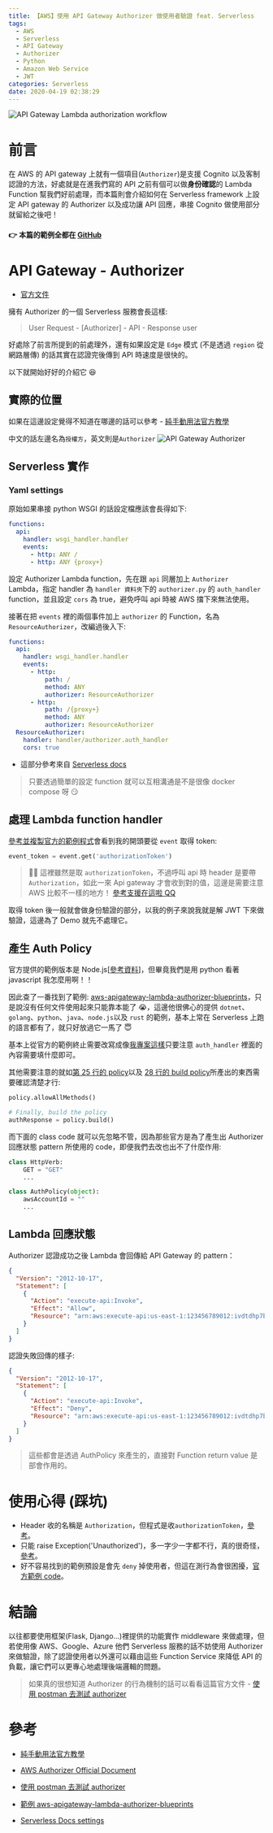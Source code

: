 ```yaml
---
title: 【AWS】使用 API Gateway Authorizer 做使用者驗證 feat. Serverless
tags:
  - AWS
  - Serverless
  - API Gateway
  - Authorizer
  - Python
  - Amazon Web Service
  - JWT
categories: Serverless
date: 2020-04-19 02:38:29
---
```


![API Gateway Lambda authorization workflow](https://i.imgur.com/0QAGPDc.png)

# 前言

在 AWS 的 API gateway 上就有一個項目(`Authorizer`)是支援 Cognito 以及客制認證的方法，好處就是在進我們寫的 API 之前有個可以做**身份確認**的 Lambda Function 幫我們好前處理，而本篇則會介紹如何在 Serverless framework 上設定 API gateway 的 Authorizer 以及成功讓 API 回應，串接 Cognito 做使用部分就留給之後吧！

#### 👉 本篇的範例全都在 [GitHub](https://github.com/louis70109/aws-serverless-authorizer)

<!-- more -->

# API Gateway - Authorizer

- [官方文件](https://docs.aws.amazon.com/apigateway/latest/developerguide/apigateway-use-lambda-authorizer.html)

擁有 Authorizer 的一個 Serverless 服務會長這樣:

> User Request - [Authorizer] - API - Response user

好處除了前言所提到的前處理外，還有如果設定是 `Edge` 模式 (不是透過 `region` 從網路層傳) 的話其實在認證完後傳到 API 時速度是很快的。

以下就開始好好的介紹它 😆

## 實際的位置

如果在這邊設定覺得不知道在哪邊的話可以參考 - [純手動用法官方教學](https://docs.aws.amazon.com/apigateway/latest/developerguide/)

中文的話左邊名為`授權方`，英文則是`Authorizer`
![API Gateway Authorizer](https://i.imgur.com/v2vflgw.png)

## Serverless 實作

### Yaml settings

原始如果串接 python WSGI 的話設定檔應該會長得如下:

```yaml
functions:
  api:
    handler: wsgi_handler.handler
    events:
      - http: ANY /
      - http: ANY {proxy+}
```

設定 Authorizer Lambda function，先在跟 `api` 同層加上 `Authorizer` Lambda，指定 handler 為 `handler 資料夾`下的 `authorizer.py` 的 `auth_handler` function，並且設定 `cors` 為 true，避免呼叫 api 時被 AWS 擋下來無法使用。

接著在把 `events` 裡的兩個事件加上 `authorizer` 的 Function，名為 `ResourceAuthorizer`，改編過後入下:

```yaml
functions:
  api:
    handler: wsgi_handler.handler
    events:
      - http:
          path: /
          method: ANY
          authorizer: ResourceAuthorizer
      - http:
          path: /{proxy+}
          method: ANY
          authorizer: ResourceAuthorizer
  ResourceAuthorizer:
    handler: handler/authorizer.auth_handler
    cors: true
```

- 這部分參考來自 [Serverless docs](https://serverless.com/framework/docs/providers/aws/events/apigateway/#http-endpoints-with-custom-authorizers)

> 只要透過簡單的設定 function 就可以互相溝通是不是很像 docker compose 呀 😏

## 處理 Lambda function handler

[參考並複製官方的範例程式](https://github.com/awslabs/aws-apigateway-lambda-authorizer-blueprints/blob/master/blueprints/python/api-gateway-authorizer-python.py#L15)會看到我的開頭要從 `event` 取得 token:

```python
event_token = event.get('authorizationToken')
```

> 🐛🐛 這裡雖然是取 `authorizationToken`，不過呼叫 api 時 header 是要帶 `Authorization`，如此一來 Api gateway 才會收到對的值，這邊是需要注意 AWS 比較不一樣的地方！
> [參考支援在這啦 QQ](https://github.com/awslabs/aws-apigateway-lambda-authorizer-blueprints/blob/master/blueprints/python/api-gateway-authorizer-python.py#L17)

取得 token 後一般就會做身份驗證的部分，以我的例子來說我就是解 JWT 下來做驗證，這邊為了 Demo 就先不處理它。

## 產生 Auth Policy

官方提供的範例版本是 Node.js[[參考資料](https://docs.aws.amazon.com/apigateway/latest/developerguide/apigateway-use-lambda-authorizer.html#api-gateway-lambda-authorizer-request-lambda-function-create)]，但畢竟我們是用 python 看著 javascript 我怎麼用啊！！

因此查了一番找到了範例: [aws-apigateway-lambda-authorizer-blueprints](https://github.com/awslabs/aws-apigateway-lambda-authorizer-blueprints)，只是說沒有任何文件使用起來只能靠本能了 😭，這邊他很佛心的提供 `dotnet`、`golang`、`python`、`java`、`node.js`以及 `rust` 的範例，基本上常在 Serverless 上跑的語言都有了，就只好放過它一馬了 😇

基本上從官方的範例終止需要改寫成像[我專案這樣](https://github.com/louis70109/aws-serverless-authorizer/blob/master/handler/authorizer.py)只要注意 `auth_handler` 裡面的內容需要填什麼即可。

其他需要注意的就如[第 25 行的 policy](https://github.com/louis70109/aws-serverless-authorizer/blob/master/handler/authorizer.py#L25)以及 [28 行的 build policy](https://github.com/louis70109/aws-serverless-authorizer/blob/master/handler/authorizer.py#L28)所產出的東西需要確認清楚才行:

```python
policy.allowAllMethods()

# Finally, build the policy
authResponse = policy.build()
```

而下面的 class code 就可以先忽略不管，因為那些官方是為了產生出 Authorizer 回應狀態 pattern 所使用的 code，即便我們去改也出不了什麼作用:

```python
class HttpVerb:
    GET = "GET"
    ...

class AuthPolicy(object):
    awsAccountId = ""
    ...
```

## Lambda 回應狀態

Authorizer 認證成功之後 Lambda 會回傳給 API Gateway 的 pattern：

```json
{
  "Version": "2012-10-17",
  "Statement": [
    {
      "Action": "execute-api:Invoke",
      "Effect": "Allow",
      "Resource": "arn:aws:execute-api:us-east-1:123456789012:ivdtdhp7b5/ESTestInvoke-stage/GET/"
    }
  ]
}
```

認證失敗回傳的樣子:

```json
{
  "Version": "2012-10-17",
  "Statement": [
    {
      "Action": "execute-api:Invoke",
      "Effect": "Deny",
      "Resource": "arn:aws:execute-api:us-east-1:123456789012:ivdtdhp7b5/ESTestInvoke-stage/GET/"
    }
  ]
}
```

> 這些都會是透過 AuthPolicy 來產生的，直接對 Function return value 是部會作用的。

# 使用心得 (踩坑)

- Header 收的名稱是 `Authorization`，但程式是收`authorizationToken`，[參考]()。
- 只能 raise Exception('Unauthorized')，多一字少一字都不行，真的很奇怪，[參考](https://github.com/awslabs/aws-apigateway-lambda-authorizer-blueprints/blob/master/blueprints/python/api-gateway-authorizer-python.py#L29)。
- 好不容易找到的範例預設是會先 `deny` 掉使用者，但這在測行為會很困擾，[官方範例 code](https://github.com/awslabs/aws-apigateway-lambda-authorizer-blueprints/blob/master/blueprints/python/api-gateway-authorizer-python.py#L52)。

# 結論

以往都要使用框架(Flask, Django...)裡提供的功能實作 middleware 來做處理，但若使用像 AWS、Google、Azure 他們 Serverless 服務的話不妨使用 Authorizer 來做驗證，除了認證使用者以外還可以藉由這些 Function Service 來降低 API 的負載，讓它們可以更專心地處理後端邏輯的問題。

> 如果真的很想知道 Authorizer 的行為機制的話可以看看這篇官方文件 - [使用 postman 去測試 authorizer](https://docs.aws.amazon.com/apigateway/latest/developerguide/call-api-with-api-gateway-lambda-authorization.html)

# 參考

- [純手動用法官方教學](https://docs.aws.amazon.com/apigateway/latest/developerguide/api-gateway-create-api-from-example.html)
- [AWS Authorizer Official Document](https://docs.aws.amazon.com/apigateway/latest/developerguide/apigateway-use-lambda-authorizer.html)
- [使用 postman 去測試 authorizer](https://docs.aws.amazon.com/apigateway/latest/developerguide/call-api-with-api-gateway-lambda-authorization.html)

- [範例 aws-apigateway-lambda-authorizer-blueprints](https://github.com/awslabs/aws-apigateway-lambda-authorizer-blueprints)

- [Serverless Docs settings](https://serverless.com/framework/docs/providers/aws/events/apigateway#http-endpoints-with-custom-authorizers)
